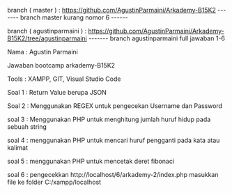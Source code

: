 branch ( master ) : https://github.com/AgustinParmaini/Arkademy-B15K2 
------- branch master kurang nomor 6 ------

branch ( agustinparmaini ) : https://github.com/AgustinParmaini/Arkademy-B15K2/tree/agustinparmaini
------- branch agustinparmaini full jawaban 1-6 


Nama : Agustin Parmaini

Jawaban bootcamp arkademy-B15K2

Tools : XAMPP, GIT, Visual Studio Code 

Soal 1 : Return Value berupa JSON 

Soal 2 : Menggunakan REGEX untuk pengecekan Username dan Password

soal 3 : Menggunakan PHP untuk menghitung jumlah huruf hidup pada sebuah string

soal 4 : menggunakan PHP untuk mencari huruf pengganti pada kata atau kalimat 

soal 5 : menggunakan PHP untuk mencetak deret fibonaci

soal 6 : pengecekkan http://localhost/6/arkademy-2/index.php
masukkan file ke folder C:/xampp/localhost




